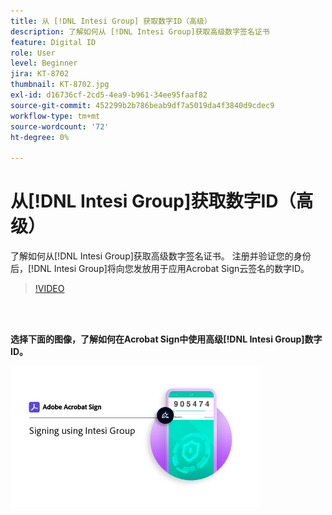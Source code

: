 ```yaml
---
title: 从 [!DNL Intesi Group] 获取数字ID（高级）
description: 了解如何从 [!DNL Intesi Group]获取高级数字签名证书
feature: Digital ID
role: User
level: Beginner
jira: KT-8702
thumbnail: KT-8702.jpg
exl-id: d16736cf-2cd5-4ea9-b961-34ee95faaf82
source-git-commit: 452299b2b786beab9df7a5019da4f3840d9cdec9
workflow-type: tm+mt
source-wordcount: '72'
ht-degree: 0%

---
```


# 从[!DNL Intesi Group]获取数字ID（高级）

了解如何从[!DNL Intesi Group]获取高级数字签名证书。 注册并验证您的身份后，[!DNL Intesi Group]将向您发放用于应用Acrobat Sign云签名的数字ID。

>[!VIDEO](https://video.tv.adobe.com/v/3449918?quality=12&learn=on&hidetitle=true&captions=chi_hans)

<br> 

**选择下面的图像，了解如何在Acrobat Sign中使用高级[!DNL Intesi Group]数字ID。**

[![图像](assets/IntesiSign_400.png)](intesi-sign.md)
